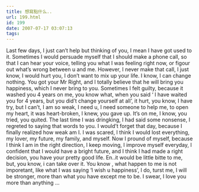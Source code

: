```yaml
---
title: 想寫點什么..
url: 199.html
id: 199
date: 2007-07-17 03:07:13
tags:
---
```


Last few days, I just can’t help but thinking of you, I mean I have got used to it. Sometimes I would persuade myself that I should make a phone call, so that I can hear your voice, telling you what I was feeling right now, or figour out what’s wrong between u and me. However, I never make that call, I just know, I would hurt you, I don’t want to mix up your life. I know, I can change nothing. You got your Mr Right, and I totally believe that he will bring you happiness, which I never bring to you. Sometimes I felt guilty, because it washed you 4 years on me, you know what, when you said ‘ I have waited you for 4 years, but you did’t change yourself at all’, it hurt, you know, I have try, but I can’t, I am so weak, I need u, I need someone to help me, to open my heart, it was heart-broken, I knew, you gave up. It’s on me, I know, you tried, you quited. The last time I was dringking, I had said some nonsense, I regreted to saying that words to you. I would’t forget that day, because I finally realized how weak am I. I was scared, I think I would lost everything, my lover, my future, my family, and myself. Now I pround of myself, because I think I am in the right direction, I keep moving, I improve myself everyday, I confident that I would have a bright future, and I think I had made a right decision, you have your pretty good life. En..it would be little bitte to me, but, you know, i can take over it. You know , what happen to me is not imporetant, like what I was saying ‘I wish u happiness’, I do, turst me, I will be stronger, more than what you have except me to be. I swear, I love you more than anything …